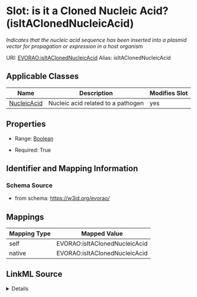 

# Slot: is it a Cloned Nucleic Acid? (isItAClonedNucleicAcid) 


_Indicates that the nucleic acid sequence has been inserted into a plasmid vector for propagation or expression in a host organism_





URI: [EVORAO:isItAClonedNucleicAcid](https://w3id.org/evorao/isItAClonedNucleicAcid)
Alias: isItAClonedNucleicAcid

<!-- no inheritance hierarchy -->





## Applicable Classes

| Name | Description | Modifies Slot |
| --- | --- | --- |
| [NucleicAcid](NucleicAcid.md) | Nucleic acid related to a pathogen |  yes  |







## Properties

* Range: [Boolean](Boolean.md)

* Required: True





## Identifier and Mapping Information







### Schema Source


* from schema: https://w3id.org/evorao/




## Mappings

| Mapping Type | Mapped Value |
| ---  | ---  |
| self | EVORAO:isItAClonedNucleicAcid |
| native | EVORAO:isItAClonedNucleicAcid |




## LinkML Source

<details>
```yaml
name: isItAClonedNucleicAcid
description: Indicates that the nucleic acid sequence has been inserted into a plasmid
  vector for propagation or expression in a host organism
title: is it a Cloned Nucleic Acid?
from_schema: https://w3id.org/evorao/
rank: 1000
alias: isItAClonedNucleicAcid
domain_of:
- Nucleic Acid
range: boolean
required: true
multivalued: false

```
</details>